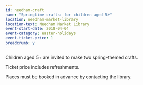 ```yaml
---
id: needham-craft
name: "Springtime crafts: for children aged 5+"
location: needham-market-library
location-text: Needham Market Library
event-start-date: 2018-04-04
event-category: easter-holidays
event-ticket-price: 1
breadcrumb: y
---
```


Children aged 5+ are invited to make two spring-themed crafts.

Ticket price includes refreshments.

Places must be booked in advance by contacting the library.
